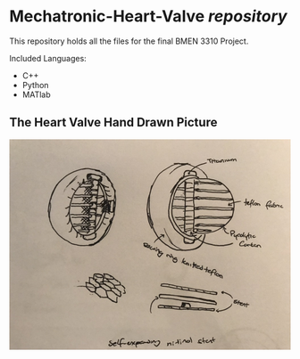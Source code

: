 # **Mechatronic-Heart-Valve** *repository*
This repository holds all the files for the final BMEN 3310 Project. <br />

Included Languages:
* C++
* Python
* MATlab

## The Heart Valve Hand Drawn Picture
![ Picture of Heart Valve ](BMEN3310_images/Valve0.jpeg)

